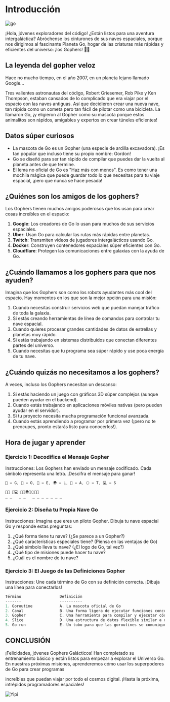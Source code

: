# Introducción

![go](../images/la_búsqueda_del_tesoro_go.png)

¡Hola, jóvenes exploradores del código! ¿Están listos para una aventura intergaláctica? Abróchense los cinturones de sus naves espaciales, porque nos dirigimos al fascinante Planeta Go, hogar de las criaturas más rápidas y eficientes del universo: ¡los Gophers! 🚀🐹

## La leyenda del gopher veloz

Hace no mucho tiempo, en el año 2007, en un planeta lejano llamado Google...

Tres valientes astronautas del código, Robert Griesemer, Rob Pike y Ken Thompson, estaban cansados de lo complicado que era viajar por el espacio con las naves antiguas. Así que decidieron crear una nueva nave, tan rápida como un cometa pero tan fácil de pilotar como una bicicleta. La llamaron Go, ¡y eligieron al Gopher como su mascota porque estos animalitos son rápidos, amigables y expertos en crear túneles eficientes!

## Datos súper curiosos

* La mascota de Go es un Gopher (una especie de ardilla excavadora). ¡Es tan popular que incluso tiene su propio nombre: Gordon!
* Go se diseñó para ser tan rápido de compilar que puedes dar la vuelta al planeta antes de que termine.
* El lema no oficial de Go es "Haz más con menos". Es como tener una mochila mágica que puede guardar todo lo que necesitas para tu viaje espacial, ¡pero que nunca se hace pesada!

## ¿Quiénes son los amigos de los gophers?

Los Gophers tienen muchos amigos poderosos que los usan para crear cosas increíbles en el espacio:

1. **Google**: Los creadores de Go lo usan para muchos de sus servicios espaciales.
2. **Uber**: Usan Go para calcular las rutas más rápidas entre planetas.
3. **Twitch**: Transmiten videos de jugadores intergalácticos usando Go.
4. **Docker**: Construyen contenedores espaciales súper eficientes con Go.
5. **Cloudflare**: Protegen las comunicaciones entre galaxias con la ayuda de Go.

## ¿Cuándo llamamos a los gophers para que nos ayuden?

Imagina que los Gophers son como los robots ayudantes más cool del espacio. Hay momentos en los que son la mejor opción para una misión:

1. Cuando necesitas construir servicios web que puedan manejar tráfico de toda la galaxia.
2. Si estás creando herramientas de línea de comandos para controlar tu nave espacial.
3. Cuando quieres procesar grandes cantidades de datos de estrellas y planetas muy rápido.
4. Si estás trabajando en sistemas distribuidos que conectan diferentes partes del universo.
5. Cuando necesitas que tu programa sea súper rápido y use poca energía de tu nave.

## ¿Cuándo quizás no necesitamos a los gophers?

A veces, incluso los Gophers necesitan un descanso:

1. Si estás haciendo un juego con gráficos 3D súper complejos (aunque pueden ayudar en el backend).
2. Cuando estás trabajando en aplicaciones móviles nativas (pero pueden ayudar en el servidor).
3. Si tu proyecto necesita mucha programación funcional avanzada.
4. Cuando estás aprendiendo a programar por primera vez (¡pero no te preocupes, pronto estarás listo para conocerlos!).

## Hora de jugar y aprender

### Ejercicio 1: Decodifica el Mensaje Gopher

Instrucciones: Los Gophers han enviado un mensaje codificado. Cada símbolo representa una letra. ¡Descifra el mensaje para ganar!

```go
🐹 = G, 🚀 = O, 🌟 = E, 🌍 = L, 🌈 = A, 🌕 = T, 💻 = S

🐹🚀 🌟💻 🐹🌈🌍🌈🌕🌟🚀
_ _   _ _   _ _ _ _ _ _ _
```

### Ejercicio 2: Diseña tu Propia Nave Go

Instrucciones: Imagina que eres un piloto Gopher. Dibuja tu nave espacial Go y responde estas preguntas:

1. ¿Qué forma tiene tu nave? (¿Se parece a un Gopher?)
2. ¿Qué características especiales tiene? (Piensa en las ventajas de Go)
3. ¿Qué símbolo lleva tu nave? (¿El logo de Go, tal vez?)
4. ¿Qué tipo de misiones puede hacer tu nave?
5. ¿Cuál es el nombre de tu nave?

### Ejercicio 3: El Juego de las Definiciones Gopher

Instrucciones: Une cada término de Go con su definición correcta. ¡Dibuja una línea para conectarlos!

```go
Término                 Definición
-------                 ----------
1. Goroutine            A. La mascota oficial de Go
2. Canal                B. Una forma ligera de ejecutar funciones concurrentemente
3. Gopher               C. Una herramienta para compilar y ejecutar código Go
4. Slice                D. Una estructura de datos flexible similar a un array
5. Go run               E. Un tubo para que las goroutines se comuniquen
```

## CONCLUSIÓN

¡Felicidades, jóvenes Gophers Galácticos! Han completado su entrenamiento básico y están listos para empezar a explorar el Universo Go. En nuestras próximas misiones, aprenderemos cómo usar los superpoderes de Go para crear programas

increíbles que puedan viajar por todo el cosmos digital. ¡Hasta la próxima, intrépidos programadores espaciales!

![Yipi](https://res.cloudinary.com/dukgkrpft/image/upload/v1729378761/lessons/felicidades-yipi/jczrx7hhw88cvrfnmiae.jpg)
